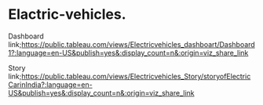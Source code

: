 # Elactric-vehicles.


Dashboard link;https://public.tableau.com/views/Electricvehicles_dashboart/Dashboard1?:language=en-US&publish=yes&:display_count=n&:origin=viz_share_link

Story link;https://public.tableau.com/views/Electricvehicles_Story/storyofElectricCarinIndia?:language=en-US&publish=yes&:display_count=n&:origin=viz_share_link
